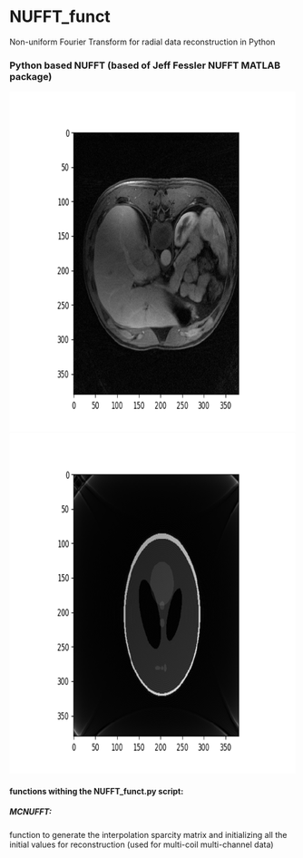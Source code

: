 # NUFFT_funct
Non-uniform Fourier Transform for radial data reconstruction in Python
<h3> Python based NUFFT (based of Jeff Fessler NUFFT MATLAB package)</h3>
  <img src ="Full_sampled_liver_recon.png" width="800" height="600" />
  
  <img src="Full_sampled(phantom).png" width="800" height="600" />


<h4> functions withing the NUFFT_funct.py script: </h4>
<h5> MCNUFFT:</h5> function to generate the interpolation sparcity matrix and initializing all the initial values for reconstruction (used for multi-coil multi-channel data)
